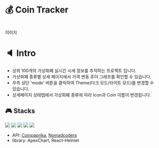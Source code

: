 # :moneybag:  Coin Tracker
 <br/>
<span>이미지</span>

# :speaker:  Intro
- 상위 100개의 가상화폐 실시간 시세 정보를 추적하는 프로젝트 입니다.
- 가상화폐 종류별 상세 페이지에서 가격 변동 추이 그래프를 확인할 수 있습니다.
- 우측 상단 'mode' 버튼을 클릭하여 Theme(다크 모드/라이트 모드)를 변경할 수 있습니다.
- 상세페이지 상태탭에서 가상화폐 종류에 따라 Icon과 Coin 이름이 변경됩니다.

## :video_game: Stacks

<div>
  <img src="https://img.shields.io/badge/typescript-3178C6?style=for-the-badge&logo=typescript&logoColor=black">
  <img src="https://img.shields.io/badge/react-61DAFB?style=for-the-badge&logo=react&logoColor=black">
  <img src="https://img.shields.io/badge/recoil-3578E5?style=for-the-badge&logo=recoil&logoColor=black">
  <img src="https://img.shields.io/badge/reactquery-FF4154?style=for-the-badge&logo=reactquery&logoColor=black">
  <img src="https://img.shields.io/badge/styledcomponents-DB7093?style=for-the-badge&logo=styledcomponents&logoColor=black">

  - API: [Coinpaprika](https://api.coinpaprika.com/), [Nomadcoders](https://ohlcv-api.nomadcoders.workers.dev)
  - library: ApexChart, React-Helmet
</div>
